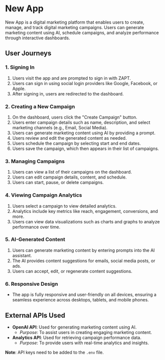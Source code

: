 # New App

New App is a digital marketing platform that enables users to create, manage, and track digital marketing campaigns. Users can generate marketing content using AI, schedule campaigns, and analyze performance through interactive dashboards.

## User Journeys

### 1. Signing In

1. Users visit the app and are prompted to sign in with ZAPT.
2. Users can sign in using social login providers like Google, Facebook, or Apple.
3. After signing in, users are redirected to the dashboard.

### 2. Creating a New Campaign

1. On the dashboard, users click the "Create Campaign" button.
2. Users enter campaign details such as name, description, and select marketing channels (e.g., Email, Social Media).
3. Users can generate marketing content using AI by providing a prompt.
4. Users review and edit the generated content as needed.
5. Users schedule the campaign by selecting start and end dates.
6. Users save the campaign, which then appears in their list of campaigns.

### 3. Managing Campaigns

1. Users can view a list of their campaigns on the dashboard.
2. Users can edit campaign details, content, and schedule.
3. Users can start, pause, or delete campaigns.

### 4. Viewing Campaign Analytics

1. Users select a campaign to view detailed analytics.
2. Analytics include key metrics like reach, engagement, conversions, and more.
3. Users can view data visualizations such as charts and graphs to analyze performance over time.

### 5. AI-Generated Content

1. Users can generate marketing content by entering prompts into the AI assistant.
2. The AI provides content suggestions for emails, social media posts, or ads.
3. Users can accept, edit, or regenerate content suggestions.

### 6. Responsive Design

- The app is fully responsive and user-friendly on all devices, ensuring a seamless experience across desktops, tablets, and mobile phones.

## External APIs Used

- **OpenAI API**: Used for generating marketing content using AI.
  - *Purpose*: To assist users in creating engaging marketing content.
- **Analytics API**: Used for retrieving campaign performance data.
  - *Purpose*: To provide users with real-time analytics and insights.

**Note**: API keys need to be added to the `.env` file.
